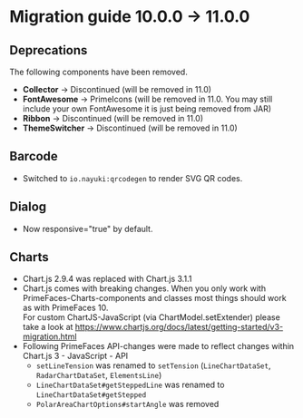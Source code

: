 # Migration guide 10.0.0 -> 11.0.0

## Deprecations
The following components have been removed.
  - **Collector** -> Discontinued (will be removed in 11.0)
  - **FontAwesome** -> PrimeIcons (will be removed in 11.0. You may still include your own FontAwesome it is just being removed from JAR)
  - **Ribbon** -> Discontinued (will be removed in 11.0)
  - **ThemeSwitcher** -> Discontinued (will be removed in 11.0)

## Barcode
  * Switched to `io.nayuki:qrcodegen` to render SVG QR codes.

## Dialog
- Now responsive="true" by default.

## Charts
- Chart.js 2.9.4 was replaced with Chart.js 3.1.1
- Chart.js comes with breaking changes. When you only work with PrimeFaces-Charts-components and classes most things should work as with PrimeFaces 10.  
  For custom ChartJS-JavaScript (via ChartModel.setExtender) please take a look at https://www.chartjs.org/docs/latest/getting-started/v3-migration.html
- Following PrimeFaces API-changes were made to reflect changes within Chart.js 3 - JavaScript - API
  - `setLineTension` was renamed to `setTension` (`LineChartDataSet`, `RadarChartDataSet`, `ElementsLine`)
  - `LineChartDataSet#getSteppedLine` was renamed to `LineChartDataSet#getStepped`
  - `PolarAreaChartOptions#startAngle` was removed
